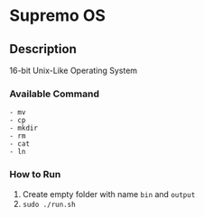 # Supremo OS

## Description
16-bit Unix-Like Operating System

### Available Command
```
- mv
- cp
- mkdir
- rm
- cat
- ln
```

### How to Run
1. Create empty folder with name `bin` and `output`
2. `sudo ./run.sh`